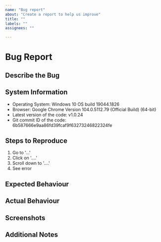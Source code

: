 ```yaml
---
name: "Bug report"
about: "Create a report to help us improve"
title: ""
labels: ""
assignees: ""

---
```


# Bug Report

## Describe the Bug

<!-- Please provide an overview of the bug you encountered. if you are reporting more than one, please submit separate bug reports -->

## System Information

<!-- Please include as much information as you can of the device you were using when you encountered the bug -->

*   Operating System: Windows 10 OS build 19044.1826
*   Browser: Google Chrome Version 104.0.5112.79 (Official Build) (64-bit)
*   Latest version of the code: v1.0.24
*   Git commit ID of the code: 6b587666e9aa86fd39fcaf9f63273246822324fe

## Steps to Reproduce

<!-- Please provide the EXACT steps you performed to produce this bug -->

1.  Go to '...'
2.  Click on '....'
3.  Scroll down to '....'
4.  See error

## Expected Behaviour

<!-- Please tell us what you expected the application to do when you performed your steps -->

## Actual Behaviour

<!-- Please tell us what actually happened when you performed your steps -->

## Screenshots

<!-- if you have any screenshots, please add them here -->

## Additional Notes

<!-- If you have any other notes to add, please add them here -->
